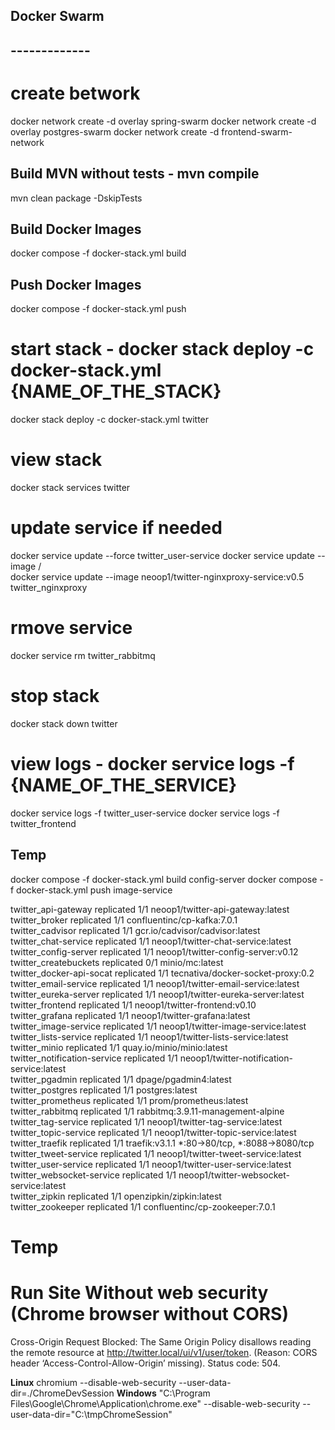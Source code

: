 ## Docker Swarm 
## -------------

# create betwork 
docker network create -d overlay spring-swarm
docker network create -d overlay postgres-swarm
docker network create -d frontend-swarm-network


## Build MVN without tests - mvn compile
mvn clean package -DskipTests



## Build Docker Images 
docker compose -f docker-stack.yml build



## Push Docker Images 
docker compose -f docker-stack.yml push 




# start stack  - docker stack deploy -c docker-stack.yml {NAME_OF_THE_STACK}

docker stack deploy -c docker-stack.yml twitter

# view stack 
docker stack services twitter

# update service if needed
docker service update --force twitter_user-service
docker service update --image <username>/<repo> <servicename>   
docker service update --image neoop1/twitter-nginxproxy-service:v0.5 twitter_nginxproxy 



# rmove service 
docker service rm  twitter_rabbitmq

# stop stack 
docker stack down twitter


# view logs - docker service logs -f {NAME_OF_THE_SERVICE}
docker service logs -f twitter_user-service
docker service logs -f twitter_frontend








## Temp

docker compose -f docker-stack.yml build config-server
docker compose -f docker-stack.yml push image-service

twitter_api-gateway            replicated   1/1        neoop1/twitter-api-gateway:latest            
twitter_broker                 replicated   1/1        confluentinc/cp-kafka:7.0.1                  
twitter_cadvisor               replicated   1/1        gcr.io/cadvisor/cadvisor:latest              
twitter_chat-service           replicated   1/1        neoop1/twitter-chat-service:latest           
twitter_config-server          replicated   1/1        neoop1/twitter-config-server:v0.12           
twitter_createbuckets          replicated   0/1        minio/mc:latest                              
twitter_docker-api-socat       replicated   1/1        tecnativa/docker-socket-proxy:0.2            
twitter_email-service          replicated   1/1        neoop1/twitter-email-service:latest          
twitter_eureka-server          replicated   1/1        neoop1/twitter-eureka-server:latest          
twitter_frontend               replicated   1/1        neoop1/twitter-frontend:v0.10                
twitter_grafana                replicated   1/1        neoop1/twitter-grafana:latest                
twitter_image-service          replicated   1/1        neoop1/twitter-image-service:latest          
twitter_lists-service          replicated   1/1        neoop1/twitter-lists-service:latest          
twitter_minio                  replicated   1/1        quay.io/minio/minio:latest                   
twitter_notification-service   replicated   1/1        neoop1/twitter-notification-service:latest   
twitter_pgadmin                replicated   1/1        dpage/pgadmin4:latest                        
twitter_postgres               replicated   1/1        postgres:latest                              
twitter_prometheus             replicated   1/1        prom/prometheus:latest                       
twitter_rabbitmq               replicated   1/1        rabbitmq:3.9.11-management-alpine            
twitter_tag-service            replicated   1/1        neoop1/twitter-tag-service:latest            
twitter_topic-service          replicated   1/1        neoop1/twitter-topic-service:latest          
twitter_traefik                replicated   1/1        traefik:v3.1.1                               *:80->80/tcp, *:8088->8080/tcp
twitter_tweet-service          replicated   1/1        neoop1/twitter-tweet-service:latest          
twitter_user-service           replicated   1/1        neoop1/twitter-user-service:latest           
twitter_websocket-service      replicated   1/1        neoop1/twitter-websocket-service:latest      
twitter_zipkin                 replicated   1/1        openzipkin/zipkin:latest                     
twitter_zookeeper              replicated   1/1        confluentinc/cp-zookeeper:7.0.1




# Temp

# Run Site Without web security (Chrome browser without CORS)
Cross-Origin Request Blocked: The Same Origin Policy disallows reading the remote resource at http://twitter.local/ui/v1/user/token. (Reason: CORS header ‘Access-Control-Allow-Origin’ missing). Status code: 504.

**Linux**
chromium --disable-web-security --user-data-dir=./ChromeDevSession
**Windows**
"C:\Program Files\Google\Chrome\Application\chrome.exe" --disable-web-security --user-data-dir="C:\tmpChromeSession"